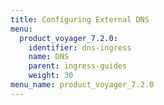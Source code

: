 ```yaml
---
title: Configuring External DNS
menu:
  product_voyager_7.2.0:
    identifier: dns-ingress
    name: DNS
    parent: ingress-guides
    weight: 30
menu_name: product_voyager_7.2.0
---
```


